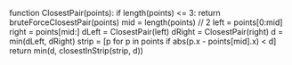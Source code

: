 function ClosestPair(points):
    if length(points) <= 3:
        return bruteForceClosestPair(points)
    mid = length(points) // 2
    left = points[0:mid]
    right = points[mid:]
    dLeft = ClosestPair(left)
    dRight = ClosestPair(right)
    d = min(dLeft, dRight)
    strip = [p for p in points if abs(p.x - points[mid].x) < d]
    return min(d, closestInStrip(strip, d))
